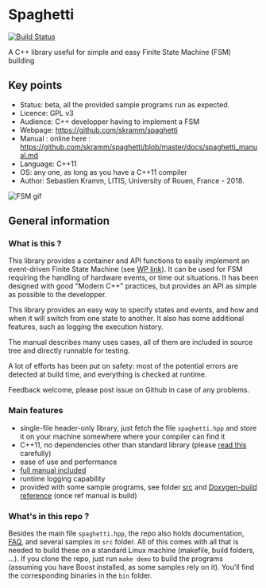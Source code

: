 # Spaghetti

[![Build Status](https://travis-ci.org/skramm/spaghetti.svg?branch=master)](https://travis-ci.org/skramm/spaghetti)

A C++ library useful for simple and easy Finite State Machine (FSM) building

## Key points
- Status: beta, all the provided sample programs run as expected.
- Licence: GPL v3
- Audience: C++ developper having to implement a FSM
- Webpage: https://github.com/skramm/spaghetti
- Manual : online here : https://github.com/skramm/spaghetti/blob/master/docs/spaghetti_manual.md
- Language: C++11
- OS: any one, as long as you have a C++11 compiler
- Author: Sebastien Kramm, LITIS, University of Rouen, France - 2018.

![FSM gif](https://github.com/skramm/spaghetti/blob/master/docs/out.gif)

## General information

### What is this ?
This library provides a container and API functions to easily implement an event-driven Finite State Machine
(see [WP link](https://en.wikipedia.org/wiki/Finite-state_machine)).
It can be used for FSM requiring the handling of hardware events, or time out situations.
It has been designed with good "Modern C++" practices, but provides an API as simple as possible to the developper.

This library provides an easy way to specify states and events, and how and when it will switch from one state to another.
It also has some additional features, such as logging the execution history.

The manual describes many uses cases, all of them are included in source tree and directly runnable for testing.

A lot of efforts has been put on safety: most of the potential errors are detected at build time, and everything is checked at runtime.

Feedback welcome, please post issue on Github in case of any problems.

### Main features

- single-file header-only library, just fetch the file ```spaghetti.hpp``` and store it on your machine somewhere where your compiler can find it
- C++11, no dependencies other than standard library (please [read this](https://github.com/skramm/spaghetti/blob/master/docs/spaghetti_manual.md#1---fundamental-concepts) carefully)
- ease of use and performance
- [full manual included](https://github.com/skramm/spaghetti/blob/master/docs/spaghetti_manual.md)
- runtime logging capability
- provided with some sample programs, see folder
[src](https://github.com/skramm/spaghetti/tree/master/src)
and
<a href="../src/html/index.html">Doxygen-build reference</a> (once ref manual is build)

### What's in this repo ?

Besides the main file ```spaghetti.hpp```, the repo also holds documentation, [FAQ](docs/spaghetti_faq.md), and several samples in ```src``` folder.
All of this comes with all that is needed to build these on a standard Linux machine (makefile, build folders, ...).
If you clone the repo, just run  ```make demo``` to build the programs (assuming you have Boost installed, as some samples rely on it).
You'll find the corresponding binaries in  the ```bin``` folder.
